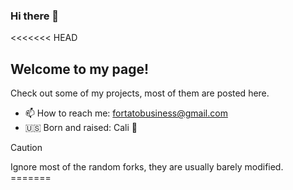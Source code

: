 ### Hi there 👋

<<<<<<< HEAD
## Welcome to my page!
Check out some of my projects, most of them are posted here.
- 📫 How to reach me: fortatobusiness@gmail.com 
- :us: Born and raised: Cali :bear:

> [!CAUTION]
> Ignore most of the random forks, they are usually barely modified. 
=======


<!--

- 🔭 I’m currently working on ...
- 🌱 I’m currently learning ...
- 👯 I’m looking to collaborate on ...
- 🤔 I’m looking for help with ...
- 💬 Ask me about ...
- 📫 How to reach me: ...
- ⚡ Fun fact: ...
-->
